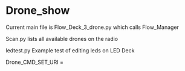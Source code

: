 # Drone_show
Current main file is Flow_Deck_3_drone.py which calls Flow_Manager

Scan.py lists all available drones on the radio

ledtest.py Example test of editing leds on LED Deck

Drone_CMD_SET_URI =